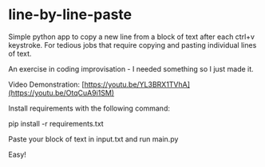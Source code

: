 # line-by-line-paste
Simple python app to copy a new line from a block of text after each ctrl+v keystroke. For tedious jobs that require copying and pasting individual lines of text.

An exercise in coding improvisation - I needed something so I just made it.

Video Demonstration: [https://youtu.be/YL3BRX1TVhA](https://youtu.be/OtqCuA9i1SM)


Install requirements with the following command:

pip install -r requirements.txt

Paste your block of text in input.txt and run main.py

Easy!
